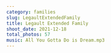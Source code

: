 ```yaml
---
category: families
slug: LegaultExtendedFamily
title: Legault Extended Family
shoot_date: 2021-12-18
total_photos: 57
music: All You Gotta Do is Dream.mp3
---
```

